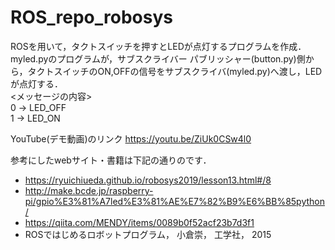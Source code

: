 # ROS_repo_robosys
ROSを用いて，タクトスイッチを押すとLEDが点灯するプログラムを作成．
myled.pyのプログラムが，サブスクライバー
パブリッシャー(button.py)側から，タクトスイッチのON,OFFの信号をサブスクライバ(myled.py)へ渡し，LEDが点灯する． <br/>
<メッセージの内容> <br/>
  0 -> LED_OFF <br/>
  1 -> LED_ON <br/>


YouTube(デモ動画)のリンク
https://youtu.be/ZiUk0CSw4l0
<br/>

参考にしたwebサイト・書籍は下記の通りのです．
* https://ryuichiueda.github.io/robosys2019/lesson13.html#/8
* http://make.bcde.jp/raspberry-pi/gpio%E3%81%A7led%E3%81%AE%E7%82%B9%E6%BB%85python/
* https://qiita.com/MENDY/items/0089b0f52acf23b7d3f1
* ROSではじめるロボットプログラム， 小倉崇， 工学社， 2015

